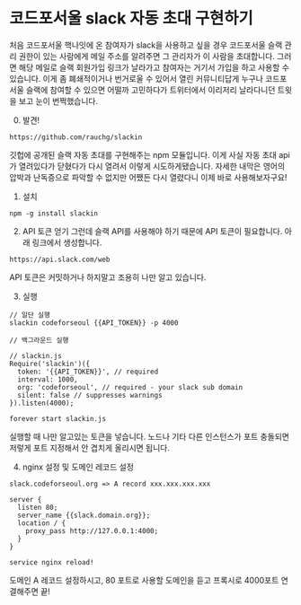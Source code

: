 # 코드포서울 slack 자동 초대 구현하기

처음 코드포서울 핵나잇에 온 참여자가 slack을 사용하고 싶을 경우 코드포서울 슬랙 관리 권한이 있는 사람에게 메일 주소를 알려주면 그 관리자가 이 사람을 초대합니다. 그러면 해당 메일로 슬랙 회원가입 링크가 날라가고 참여자는 거기서 가입을 하고 사용할 수 있습니다. 이게 좀 폐쇄적이거나 번거로울 수 있어서 열린 커뮤니티답게 누구나 코드포서울 슬랙에 참여할 수 있으면 어떨까 고민하다가 트위터에서 이리저리 날라다니던 트윗을 보고 눈이 번쩍했습니다.

0. 발견!
```
https://github.com/rauchg/slackin
```
깃헙에 공개된 슬랙 자동 초대를 구현해주는 npm 모듈입니다. 이게 사실 자동 초대 api가 열려있다가 닫혔다가 다시 열려서 이렇게 시도하게됐습니다. 자세한 내막은 영어의 압박과 난독증으로 파악할 수 없지만 어쨌든 다시 열렸다니 이제 바로 사용해보자구요!

1. 설치
```
npm -g install slackin
```

2. API 토큰 얻기
그런데 슬랙 API를 사용해야 하기 때문에 API 토큰이 필요합니다. 아래 링크에서 생성합니다.
```
https://api.slack.com/web
```
API 토큰은 커밋하거나 하지말고 조용히 나만 알고 있습니다.

3. 실행
```
// 일단 실행
slackin codeforseoul {{API_TOKEN}} -p 4000

// 백그라운드 실행

// slackin.js
Require('slackin')({
  token: '{{API_TOKEN}}', // required
  interval: 1000,
  org: 'codeforseoul', // required - your slack sub domain
  silent: false // suppresses warnings
}).listen(4000);

forever start slackin.js

```
실행할 때 나만 알고있는 토큰을 넣습니다. 노드나 기타 다른 인스턴스가 포트 충돌되면 저렇게 포트 지정해서 안 겹치게 올리시면 됩니다.

4. nginx 설정 및 도메인 레코드 설정
```
slack.codeforseoul.org => A record xxx.xxx.xxx.xxx

server {
  listen 80;
  server_name {{slack.domain.org}};
  location / {
    proxy_pass http://127.0.0.1:4000;
  }
}

service nginx reload!
```
도메인 A 레코드 설정하시고, 80 포트로 사용할 도메인을 듣고 프록시로 4000포트 연결해주면  끝!

